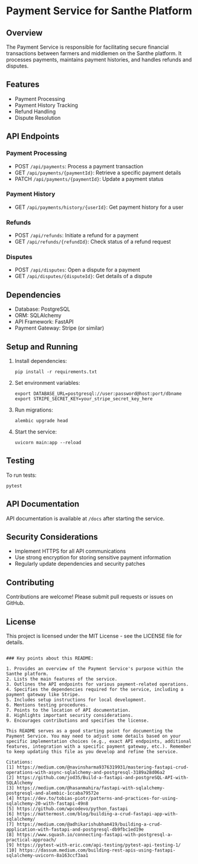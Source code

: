 # Payment Service for Santhe Platform

## Overview

The Payment Service is responsible for facilitating secure financial transactions between farmers and middlemen on the Santhe platform. It processes payments, maintains payment histories, and handles refunds and disputes.

## Features

- Payment Processing
- Payment History Tracking
- Refund Handling
- Dispute Resolution

## API Endpoints

### Payment Processing

- POST `/api/payments`: Process a payment transaction
- GET `/api/payments/{paymentId}`: Retrieve a specific payment details
- PATCH `/api/payments/{paymentId}`: Update a payment status

### Payment History

- GET `/api/payments/history/{userId}`: Get payment history for a user

### Refunds

- POST `/api/refunds`: Initiate a refund for a payment
- GET `/api/refunds/{refundId}`: Check status of a refund request

### Disputes

- POST `/api/disputes`: Open a dispute for a payment
- GET `/api/disputes/{disputeId}`: Get details of a dispute

## Dependencies

- Database: PostgreSQL
- ORM: SQLAlchemy
- API Framework: FastAPI
- Payment Gateway: Stripe (or similar)

## Setup and Running

1. Install dependencies:
   ```
   pip install -r requirements.txt
   ```

2. Set environment variables:
   ```
   export DATABASE_URL=postgresql://user:password@host:port/dbname
   export STRIPE_SECRET_KEY=your_stripe_secret_key_here
   ```

3. Run migrations:
   ```
   alembic upgrade head
   ```

4. Start the service:
   ```
   uvicorn main:app --reload
   ```

## Testing

To run tests:
```
pytest
```

## API Documentation

API documentation is available at `/docs` after starting the service.

## Security Considerations

- Implement HTTPS for all API communications
- Use strong encryption for storing sensitive payment information
- Regularly update dependencies and security patches

## Contributing

Contributions are welcome! Please submit pull requests or issues on GitHub.

## License

This project is licensed under the MIT License - see the LICENSE file for details.
```

### Key points about this README:

1. Provides an overview of the Payment Service's purpose within the Santhe platform.
2. Lists the main features of the service.
3. Outlines the API endpoints for various payment-related operations.
4. Specifies the dependencies required for the service, including a payment gateway like Stripe.
5. Includes setup instructions for local development.
6. Mentions testing procedures.
7. Points to the location of API documentation.
8. Highlights important security considerations.
9. Encourages contributions and specifies the license.

This README serves as a good starting point for documenting the Payment Service. You may need to adjust some details based on your specific implementation choices (e.g., exact API endpoints, additional features, integration with a specific payment gateway, etc.). Remember to keep updating this file as you develop and refine the service.

Citations:
[1] https://medium.com/@navinsharma9376319931/mastering-fastapi-crud-operations-with-async-sqlalchemy-and-postgresql-3189a28d06a2
[2] https://github.com/jod35/Build-a-fastapi-and-postgreSQL-API-with-SQLAlchemy
[3] https://medium.com/@hasanmahira/fastapi-with-sqlalchemy-postgresql-and-alembic-1ccaba79572e
[4] https://dev.to/tobias-piotr/patterns-and-practices-for-using-sqlalchemy-20-with-fastapi-49n8
[5] https://github.com/wpcodevo/python_fastapi
[6] https://mattermost.com/blog/building-a-crud-fastapi-app-with-sqlalchemy/
[7] https://medium.com/@adhikarishubham419/building-a-crud-application-with-fastapi-and-postgresql-db9fbc1ed19e
[8] https://www.squash.io/connecting-fastapi-with-postgresql-a-practical-approach/
[9] https://pytest-with-eric.com/api-testing/pytest-api-testing-1/
[10] https://dassum.medium.com/building-rest-apis-using-fastapi-sqlalchemy-uvicorn-8a163ccf3aa1